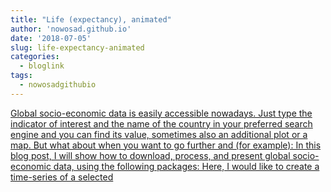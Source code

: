 ```yaml
---
title: "Life (expectancy), animated"
author: 'nowosad.github.io'
date: '2018-07-05'
slug: life-expectancy-animated
categories:
  - bloglink
tags:
  - nowosadgithubio
---
```


[Global socio-economic data is easily accessible nowadays. Just type the indicator of interest and the name of the country in your preferred search engine and you can find its value, sometimes also an additional plot or a map. But what about when you want to go further and (for example): In this blog post, I will show how to download, process, and present global socio-economic data, using the following packages: Here, I would like to create a time-series of a selected<i class="fas fa-external-link-alt"></i>](https://nowosad.github.io/post/life-expectancy-animated/)

